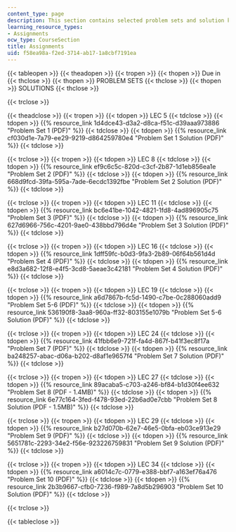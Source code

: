 ```yaml
---
content_type: page
description: This section contains selected problem sets and solution keys.
learning_resource_types:
- Assignments
ocw_type: CourseSection
title: Assignments
uid: f58ea98a-f2ed-3714-ab17-1a8cbf7191ea
---
```


{{< tableopen >}}
{{< theadopen >}}
{{< tropen >}}
{{< thopen >}}
Due in
{{< thclose >}}
{{< thopen >}}
PROBLEM SETS
{{< thclose >}}
{{< thopen >}}
SOLUTIONS
{{< thclose >}}

{{< trclose >}}

{{< theadclose >}}
{{< tropen >}}
{{< tdopen >}}
LEC 5
{{< tdclose >}}
{{< tdopen >}}
{{% resource_link 1d4dce43-d3a2-d8ca-f51c-d39aaa973886 "Problem Set 1 (PDF)" %}}
{{< tdclose >}}
{{< tdopen >}}
{{% resource_link cf030d1e-7a79-ee29-9219-d864259780e4 "Problem Set 1 Solution (PDF)" %}}
{{< tdclose >}}

{{< trclose >}}
{{< tropen >}}
{{< tdopen >}}
LEC 8
{{< tdclose >}}
{{< tdopen >}}
{{% resource_link ef9c6c5c-820d-c3cf-2b87-1d1eb856ea1e "Problem Set 2 (PDF)" %}}
{{< tdclose >}}
{{< tdopen >}}
{{% resource_link 668d9fcd-39fa-595a-7ade-6ecdc1392fbe "Problem Set 2 Solution (PDF)" %}}
{{< tdclose >}}

{{< trclose >}}
{{< tropen >}}
{{< tdopen >}}
LEC 11
{{< tdclose >}}
{{< tdopen >}}
{{% resource_link bc6e41be-1042-4821-1fd8-4ad896905c75 "Problem Set 3 (PDF)" %}}
{{< tdclose >}}
{{< tdopen >}}
{{% resource_link 627d6966-756c-4201-9ae0-438bbd796d4e "Problem Set 3 Solution (PDF)" %}}
{{< tdclose >}}

{{< trclose >}}
{{< tropen >}}
{{< tdopen >}}
LEC 16
{{< tdclose >}}
{{< tdopen >}}
{{% resource_link 1dff59fc-b0d3-9fa3-2b89-06f64b561d4d "Problem Set 4 (PDF)" %}}
{{< tdclose >}}
{{< tdopen >}}
{{% resource_link e8d3a682-12f8-e4f5-3cd8-5aeae3c42181 "Problem Set 4 Solution (PDF)" %}}
{{< tdclose >}}

{{< trclose >}}
{{< tropen >}}
{{< tdopen >}}
LEC 19
{{< tdclose >}}
{{< tdopen >}}
{{% resource_link a6d7867b-fc5d-1490-c7be-0c288060add9 "Problem Set 5-6 (PDF)" %}}
{{< tdclose >}}
{{< tdopen >}}
{{% resource_link 536190f8-3aa8-960a-ff32-803155e1079b "Problem Set 5-6 Solution (PDF)" %}}
{{< tdclose >}}

{{< trclose >}}
{{< tropen >}}
{{< tdopen >}}
LEC 24
{{< tdclose >}}
{{< tdopen >}}
{{% resource_link 41fbb6e9-721f-fa4d-867f-b41f3ec8f17a "Problem Set 7 (PDF)" %}}
{{< tdclose >}}
{{< tdopen >}}
{{% resource_link ba248257-abac-d06a-b202-d8af1e9657f4 "Problem Set 7 Solution (PDF)" %}}
{{< tdclose >}}

{{< trclose >}}
{{< tropen >}}
{{< tdopen >}}
LEC 27
{{< tdclose >}}
{{< tdopen >}}
{{% resource_link 89acaba5-c703-a246-bf84-b1d30f4ee632 "Problem Set 8 (PDF - 1.4MB)" %}}
{{< tdclose >}}
{{< tdopen >}}
{{% resource_link 6e77c164-3fed-f478-93ed-22b6ad0e7cbb "Problem Set 8 Solution (PDF - 1.5MB)" %}}
{{< tdclose >}}

{{< trclose >}}
{{< tropen >}}
{{< tdopen >}}
LEC 29
{{< tdclose >}}
{{< tdopen >}}
{{% resource_link b27d070b-62e7-46e5-0bfa-eb03ce913e29 "Problem Set 9 (PDF)" %}}
{{< tdclose >}}
{{< tdopen >}}
{{% resource_link 5651781c-2293-34e2-f56e-923226759831 "Problem Set 9 Solution (PDF)" %}}
{{< tdclose >}}

{{< trclose >}}
{{< tropen >}}
{{< tdopen >}}
LEC 34
{{< tdclose >}}
{{< tdopen >}}
{{% resource_link a6014c7c-0779-e388-bbf7-a163ef76a476 "Problem Set 10 (PDF)" %}}
{{< tdclose >}}
{{< tdopen >}}
{{% resource_link 2b3b9667-cfb0-7236-f989-7a8d5b296903 "Problem Set 10 Solution (PDF)" %}}
{{< tdclose >}}

{{< trclose >}}

{{< tableclose >}}